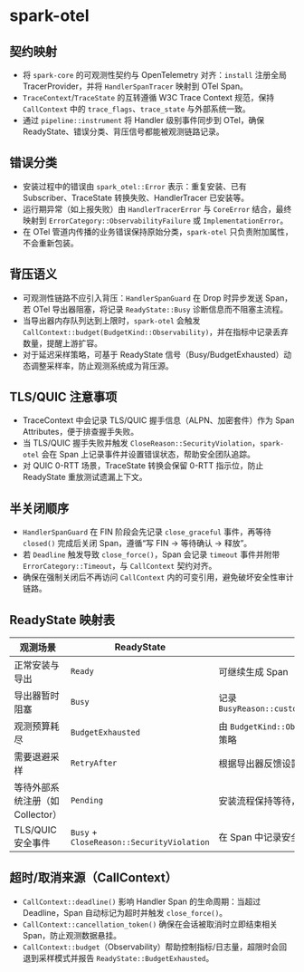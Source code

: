 # spark-otel

## 契约映射
- 将 `spark-core` 的可观测性契约与 OpenTelemetry 对齐：`install` 注册全局 TracerProvider，并将 `HandlerSpanTracer` 映射到 OTel Span。
- `TraceContext`/`TraceState` 的互转遵循 W3C Trace Context 规范，保持 `CallContext` 中的 `trace_flags`、`trace_state` 与外部系统一致。
- 通过 `pipeline::instrument` 将 Handler 级别事件同步到 OTel，确保 ReadyState、错误分类、背压信号都能被观测链路记录。

## 错误分类
- 安装过程中的错误由 `spark_otel::Error` 表示：重复安装、已有 Subscriber、TraceState 转换失败、HandlerTracer 已安装等。
- 运行期异常（如上报失败）由 `HandlerTracerError` 与 `CoreError` 结合，最终映射到 `ErrorCategory::ObservabilityFailure` 或 `ImplementationError`。
- 在 OTel 管道内传播的业务错误保持原始分类，`spark-otel` 只负责附加属性，不会重新包装。

## 背压语义
- 可观测性链路不应引入背压：`HandlerSpanGuard` 在 Drop 时异步发送 Span，若 OTel 导出器阻塞，将记录 `ReadyState::Busy` 诊断信息而不阻塞主流程。
- 当导出器内存队列达到上限时，`spark-otel` 会触发 `CallContext::budget(BudgetKind::Observability)`，并在指标中记录丢弃数量，提醒上游扩容。
- 对于延迟采样策略，可基于 ReadyState 信号（Busy/BudgetExhausted）动态调整采样率，防止观测系统成为背压源。

## TLS/QUIC 注意事项
- TraceContext 中会记录 TLS/QUIC 握手信息（ALPN、加密套件）作为 Span Attributes，便于排查握手失败。
- 当 TLS/QUIC 握手失败并触发 `CloseReason::SecurityViolation`，`spark-otel` 会在 Span 上记录事件并设置错误状态，帮助安全团队追踪。
- 对 QUIC 0-RTT 场景，TraceState 转换会保留 0-RTT 指示位，防止 ReadyState 重放测试遗漏上下文。

## 半关闭顺序
- `HandlerSpanGuard` 在 FIN 阶段会先记录 `close_graceful` 事件，再等待 `closed()` 完成后关闭 Span，遵循“写 FIN → 等待确认 → 释放”。
- 若 `Deadline` 触发导致 `close_force()`，Span 会记录 `timeout` 事件并附带 `ErrorCategory::Timeout`，与 `CallContext` 契约对齐。
- 确保在强制关闭后不再访问 `CallContext` 内的可变引用，避免破坏安全性审计链路。

## ReadyState 映射表
| 观测场景 | ReadyState | 说明 |
| --- | --- | --- |
| 正常安装与导出 | `Ready` | 可继续生成 Span |
| 导出器暂时阻塞 | `Busy` | 记录 `BusyReason::custom("otel.exporter_blocked")` |
| 观测预算耗尽 | `BudgetExhausted` | 由 `BudgetKind::Observability` 控制，触发丢弃策略 |
| 需要退避采样 | `RetryAfter` | 根据导出器反馈设置退避窗口 |
| 等待外部系统注册（如 Collector） | `Pending` | 安装流程保持等待，不阻塞业务流 |
| TLS/QUIC 安全事件 | `Busy` + `CloseReason::SecurityViolation` | 在 Span 中记录安全告警 |

## 超时/取消来源（CallContext）
- `CallContext::deadline()` 影响 Handler Span 的生命周期：当超过 Deadline，Span 自动标记为超时并触发 `close_force()`。
- `CallContext::cancellation_token()` 确保在会话被取消时立即结束相关 Span，防止观测数据悬挂。
- `CallContext::budget`（Observability）帮助控制指标/日志量，超限时会回退到采样模式并报告 `ReadyState::BudgetExhausted`。
